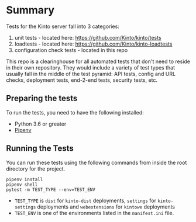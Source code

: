 # Summary
Tests for the Kinto server fall into 3 categories:

1. unit tests - located here: https://github.com/Kinto/kinto/tests
2. loadtests - located here:  https://github.com/Kinto/kinto-loadtests
3. configuration check tests - located in this repo

This repo is a clearinghouse for all automated tests that don't need to reside in their own repository.
They would include a variety of test types that usually fall in the middle of the test pyramid:
API tests, config and URL checks, deployment tests, end-2-end tests, security tests, etc.

## Preparing the tests

To run the tests, you need to have the following installed:

* Python 3.6 or greater
* [Pipenv](https://pipenv.readthedocs.io/en/latest/)


## Running the Tests

You can run these tests using the following commands from inside the root directory for the project.

```shell
pipenv install
pipenv shell
pytest -m TEST_TYPE --env=TEST_ENV
```

* `TEST_TYPE` is `dist` for `kinto-dist` deployments, `settings` for `kinto-settings` deployments and `webextensions` for `kintowe` deployments
* `TEST_ENV` is one of the environments listed in the `manifest.ini` file.
